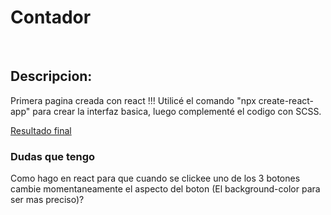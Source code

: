 # Contador
<br>

## Descripcion:
Primera pagina creada con react !!! Utilicé el comando "npx create-react-app" para crear la interfaz basica, luego complementé el codigo con SCSS.

[Resultado final](https://contador-react-sass.vercel.app/)

### Dudas que tengo
Como hago en react para que cuando se clickee uno de los 3 botones cambie momentaneamente el aspecto del boton (El background-color para ser mas preciso)?

